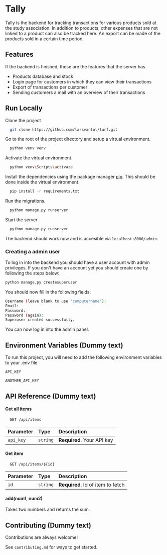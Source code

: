 # Tally
Tally is the backend for tracking transactions for various products sold at the study association. In addition to products, other expenses that are not linked to a product can also be tracked here. An export can be made of the products sold in a certain time period.

## Features
If the backend is finished, these are the features that the server has.

- Products database and stock
- Login page for customers in which they can view their transactions
- Export of transactions per customer
- Sending customers a mail with an overview of their transactions

## Run Locally

Clone the project

```bash
  git clone https://github.com/larsvantol/turf.git
```

Go to the root of the project directory and setup a virtual environment.

```bash
  python venv venv
```

Activate the virtual environment.

```bash
  python venv\Scripts\activate
```

Install the dependencies using the package manager [pip](https://pip.pypa.io/en/stable/). This should be done inside the virtual environment.

```bash
  pip install -r requirements.txt
```

Run the migrations.

```bash
  python manage.py runserver
```

Start the server

```bash
  python manage.py runserver
```

The backend should work now and is accesible via `localhost:8000/admin`.

### Creating a admin user

To log in into the backend you should have a user account with admin privileges. If you don't have an account yet you should create one by following the steps below:

```bash
python manage.py createsuperuser
```

You should now fill in the following fields:

```bash
Username (leave blank to use 'computername'):
Email:
Password:
Password (again):
Superuser created successfully.
```

You can now log in into the admin panel.

## Environment Variables (Dummy text)

To run this project, you will need to add the following environment variables to your .env file

`API_KEY`

`ANOTHER_API_KEY`

## API Reference (Dummy text)

#### Get all items

```http
  GET /api/items
```

| Parameter | Type     | Description                |
| :-------- | :------- | :------------------------- |
| `api_key` | `string` | **Required**. Your API key |

#### Get item

```http
  GET /api/items/${id}
```

| Parameter | Type     | Description                       |
| :-------- | :------- | :-------------------------------- |
| `id`      | `string` | **Required**. Id of item to fetch |

#### add(num1, num2)

Takes two numbers and returns the sum.

## Contributing (Dummy text)

Contributions are always welcome!

See `contributing.md` for ways to get started.
